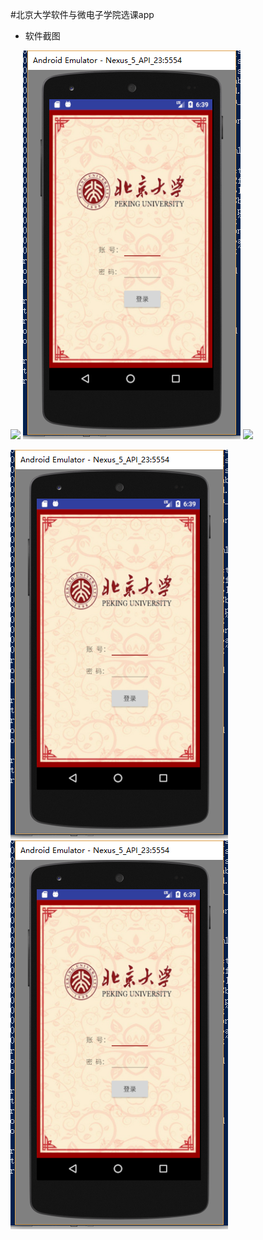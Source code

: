 #北京大学软件与微电子学院选课app


- 软件截图

![](https://github.com/joaming/SelectDormitory/blob/master/img/1.png"个人信息页") ![](https://github.com/joaming/SelectDormitory/blob/master/img/1.png "侧滑菜单页") ![](https://github.com/joaming/SelectDormitory/blob/master/img/1.png"查询剩余床位数页")  

![](https://github.com/joaming/SelectDormitory/blob/master/img/1.png "选择宿舍页") ![](https://github.com/joaming/SelectDormitory/blob/master/img/1.png "选择成功页")
